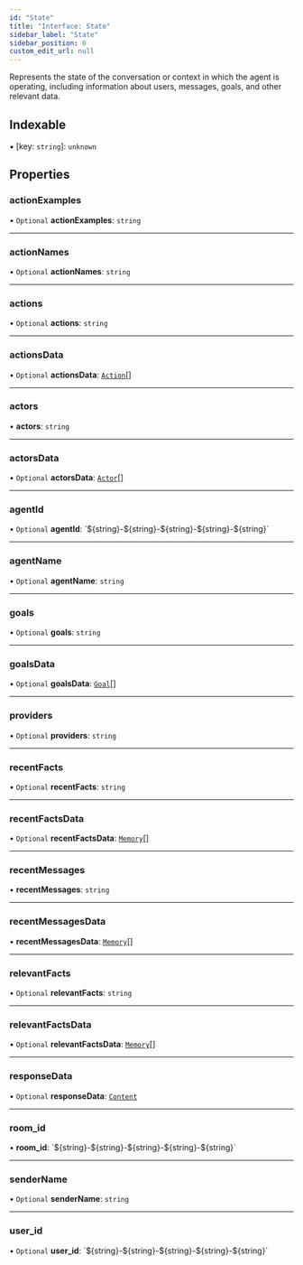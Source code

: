 ```yaml
---
id: "State"
title: "Interface: State"
sidebar_label: "State"
sidebar_position: 0
custom_edit_url: null
---
```


Represents the state of the conversation or context in which the agent is operating, including information about users, messages, goals, and other relevant data.

## Indexable

▪ [key: `string`]: `unknown`

## Properties

### actionExamples

• `Optional` **actionExamples**: `string`

---

### actionNames

• `Optional` **actionNames**: `string`

---

### actions

• `Optional` **actions**: `string`

---

### actionsData

• `Optional` **actionsData**: [`Action`](Action.md)[]

---

### actors

• **actors**: `string`

---

### actorsData

• `Optional` **actorsData**: [`Actor`](Actor.md)[]

---

### agentId

• `Optional` **agentId**: \`$\{string}-$\{string}-$\{string}-$\{string}-$\{string}\`

---

### agentName

• `Optional` **agentName**: `string`

---

### goals

• `Optional` **goals**: `string`

---

### goalsData

• `Optional` **goalsData**: [`Goal`](Goal.md)[]

---

### providers

• `Optional` **providers**: `string`

---

### recentFacts

• `Optional` **recentFacts**: `string`

---

### recentFactsData

• `Optional` **recentFactsData**: [`Memory`](Memory.md)[]

---

### recentMessages

• **recentMessages**: `string`

---

### recentMessagesData

• **recentMessagesData**: [`Memory`](Memory.md)[]

---

### relevantFacts

• `Optional` **relevantFacts**: `string`

---

### relevantFactsData

• `Optional` **relevantFactsData**: [`Memory`](Memory.md)[]

---

### responseData

• `Optional` **responseData**: [`Content`](Content.md)

---

### room_id

• **room_id**: \`$\{string}-$\{string}-$\{string}-$\{string}-$\{string}\`

---

### senderName

• `Optional` **senderName**: `string`

---

### user_id

• `Optional` **user_id**: \`$\{string}-$\{string}-$\{string}-$\{string}-$\{string}\`

